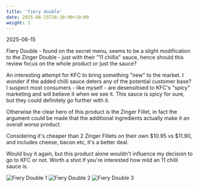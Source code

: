 ```yaml
---
title: 'fiery double'
date: 2025-06-15T16:30:00+10:00
weight: 1
---
```


2025-06-15

Fiery Double - found on the secret menu, seems to be a slight modification to the Zinger Double - just with their "11 chillis" sauce, hence should this review focus on the whole product or just the sauce?

An interesting attempt for KFC to bring something "new" to the market. I wonder if the added chilli sauce deters any of the potential customer base? I suspect most consumers - like myself - are desensitised to KFC's "spicy" marketing and will believe it when we see it. This sauce is spicy for sure, but they could definitely go further with it. 

Otherwise the clear hero of this product is the Zinger Fillet, in fact the argument could be made that the additional ingredients actually make it an overall worse product. 

Considering it's cheaper than 2 Zinger Fillets on their own $10.95 vs $11.90, and includes cheese, bacon etc, it's a better deal. 

Would buy it again, but this product alone wouldn't influence my decision to go to KFC or not. Worth a shot if you're interested how mild an 11 chilli sauce is.

![Fiery Double 1](/images/fiery0.jpg)
![Fiery Double 2](/images/fiery1.jpg)
![Fiery Double 3](/images/fiery2.jpg)
